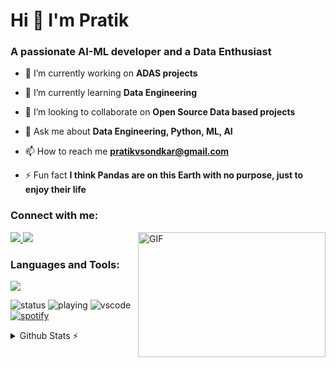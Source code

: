 <h1 align="left">Hi 👋 I'm Pratik</h1>
<h3 align="left">A passionate AI-ML developer and a Data Enthusiast</h3>

- 🔭 I’m currently working on **ADAS projects**

- 🌱 I’m currently learning **Data Engineering**

- 👯 I’m looking to collaborate on **Open Source Data based projects**

- 💬 Ask me about **Data Engineering, Python, ML, AI**

- 📫 How to reach me **pratikvsondkar@gmail.com**

- ⚡ Fun fact **I think Pandas are on this Earth with no purpose, just to enjoy their life**

<h3>Connect with me:</h3>
<img align="right" alt="GIF" src="https://github.com/abhisheknaiidu/abhisheknaiidu/blob/master/code.gif?raw=true" width="300" height="200" />
<p>
  <a href="https://www.linkedin.com/in/pratik-sondkar-35bb2b112/">
    <img src="https://skillicons.dev/icons?i=linkedin&perline=3" />
  </a>
  <a href="https://github.com/pratiksondkar">
    <img src="https://skillicons.dev/icons?i=github&perline=3" />
  </a>
</p>



<h3 align="left">Languages and Tools:</h3>
<p align="left">
  <a href="https://skillicons.dev">
    <img src="https://skillicons.dev/icons?i=python,c,cpp,html,css,opencv,sklearn,tensorflow,pytorch,mongodb,mysql,postgres,gcp,heroku,flask,bootstrap,vscode,eclipse,pycharm,linux,git,arduino,raspberrypi,anaconda&perline=10" />
  </a>
</p>

![status](https://nocache.advaith.workers.dev?url=https://img.shields.io/endpoint?url=https://dev.discordprofiles.me/api/badge/status/276544649148235776?simple=true)
![playing](https://nocache.advaith.workers.dev?url=https://img.shields.io/endpoint?url=https://dev.discordprofiles.me/api/badge/playing/276544649148235776)
![vscode](https://nocache.advaith.workers.dev?url=https://img.shields.io/endpoint?url=https://dev.discordprofiles.me/api/badge/vscode/276544649148235776)
[![spotify](https://nocache.advaith.workers.dev?url=https://img.shields.io/endpoint?url=https://dev.discordprofiles.me/api/badge/spotify/276544649148235776)](https://dev.discordprofiles.me/openspotify/276544649148235776)
<details>
<summary>Github Stats ⚡</summary>
<p><img align="left" src="https://github-readme-stats.vercel.app/api/top-langs?username=pratiksondkar&show_icons=true&locale=en&layout=compact" alt="pratiksondkar" /></p>

<p>&nbsp;<img align="center" src="https://github-readme-stats.vercel.app/api?username=pratiksondkar&show_icons=true&locale=en&layout=compact" alt="pratiksondkar" /></p>

<p><img align="center" src="https://github-readme-streak-stats.herokuapp.com/?user=pratiksondkar&" alt="pratiksondkar&layout=compact" /></p>
</details>



